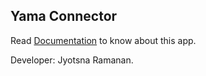 ## Yama Connector

Read [Documentation](https://jramanan.notion.site/Yama-Connect-1b032c368c818038828af432beff0763?pvs=4) to know about this app. 

Developer: Jyotsna Ramanan. 